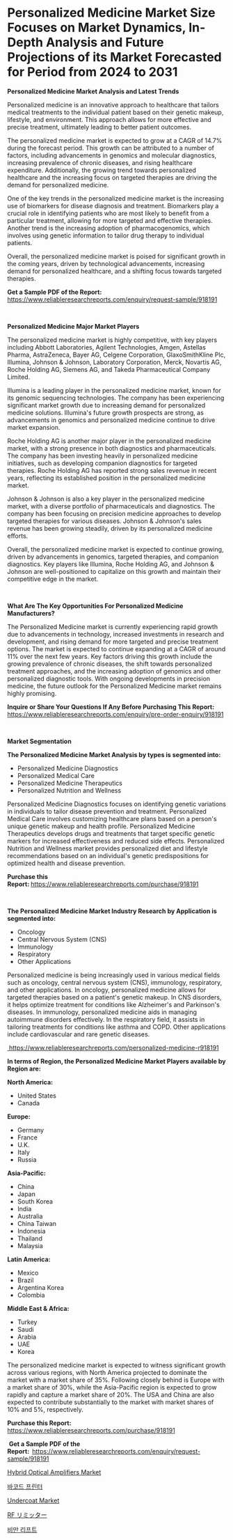 <p><h1>Personalized Medicine Market Size Focuses on Market Dynamics, In-Depth Analysis and Future Projections of its Market Forecasted for Period from 2024 to 2031</h1></p><p><strong>Personalized Medicine Market Analysis and Latest Trends</strong></p>
<p><p>Personalized medicine is an innovative approach to healthcare that tailors medical treatments to the individual patient based on their genetic makeup, lifestyle, and environment. This approach allows for more effective and precise treatment, ultimately leading to better patient outcomes.</p><p>The personalized medicine market is expected to grow at a CAGR of 14.7% during the forecast period. This growth can be attributed to a number of factors, including advancements in genomics and molecular diagnostics, increasing prevalence of chronic diseases, and rising healthcare expenditure. Additionally, the growing trend towards personalized healthcare and the increasing focus on targeted therapies are driving the demand for personalized medicine.</p><p>One of the key trends in the personalized medicine market is the increasing use of biomarkers for disease diagnosis and treatment. Biomarkers play a crucial role in identifying patients who are most likely to benefit from a particular treatment, allowing for more targeted and effective therapies. Another trend is the increasing adoption of pharmacogenomics, which involves using genetic information to tailor drug therapy to individual patients.</p><p>Overall, the personalized medicine market is poised for significant growth in the coming years, driven by technological advancements, increasing demand for personalized healthcare, and a shifting focus towards targeted therapies.</p></p>
<p><strong>Get a Sample PDF of the Report:&nbsp;</strong> <a href="https://www.reliableresearchreports.com/enquiry/request-sample/918191">https://www.reliableresearchreports.com/enquiry/request-sample/918191</a></p>
<p>&nbsp;</p>
<p><strong>Personalized Medicine Major Market Players</strong></p>
<p><p>The personalized medicine market is highly competitive, with key players including Abbott Laboratories, Agilent Technologies, Amgen, Astellas Pharma, AstraZeneca, Bayer AG, Celgene Corporation, GlaxoSmithKline Plc, Illumina, Johnson & Johnson, Laboratory Corporation, Merck, Novartis AG, Roche Holding AG, Siemens AG, and Takeda Pharmaceutical Company Limited.</p><p>Illumina is a leading player in the personalized medicine market, known for its genomic sequencing technologies. The company has been experiencing significant market growth due to increasing demand for personalized medicine solutions. Illumina's future growth prospects are strong, as advancements in genomics and personalized medicine continue to drive market expansion.</p><p>Roche Holding AG is another major player in the personalized medicine market, with a strong presence in both diagnostics and pharmaceuticals. The company has been investing heavily in personalized medicine initiatives, such as developing companion diagnostics for targeted therapies. Roche Holding AG has reported strong sales revenue in recent years, reflecting its established position in the personalized medicine market.</p><p>Johnson & Johnson is also a key player in the personalized medicine market, with a diverse portfolio of pharmaceuticals and diagnostics. The company has been focusing on precision medicine approaches to develop targeted therapies for various diseases. Johnson & Johnson's sales revenue has been growing steadily, driven by its personalized medicine efforts.</p><p>Overall, the personalized medicine market is expected to continue growing, driven by advancements in genomics, targeted therapies, and companion diagnostics. Key players like Illumina, Roche Holding AG, and Johnson & Johnson are well-positioned to capitalize on this growth and maintain their competitive edge in the market.</p></p>
<p>&nbsp;</p>
<p><strong>What Are The Key Opportunities For Personalized Medicine Manufacturers?</strong></p>
<p><p>The Personalized Medicine market is currently experiencing rapid growth due to advancements in technology, increased investments in research and development, and rising demand for more targeted and precise treatment options. The market is expected to continue expanding at a CAGR of around 11% over the next few years. Key factors driving this growth include the growing prevalence of chronic diseases, the shift towards personalized treatment approaches, and the increasing adoption of genomics and other personalized diagnostic tools. With ongoing developments in precision medicine, the future outlook for the Personalized Medicine market remains highly promising.</p></p>
<p><strong>Inquire or Share Your Questions If Any Before Purchasing This Report:</strong> <a href="https://www.reliableresearchreports.com/enquiry/pre-order-enquiry/918191">https://www.reliableresearchreports.com/enquiry/pre-order-enquiry/918191</a></p>
<p>&nbsp;</p>
<p><strong>Market Segmentation</strong></p>
<p><strong>The Personalized Medicine Market Analysis by types is segmented into:</strong></p>
<p><ul><li>Personalized Medicine Diagnostics</li><li>Personalized Medical Care</li><li>Personalized Medicine Therapeutics</li><li>Personalized Nutrition and Wellness</li></ul></p>
<p><p>Personalized Medicine Diagnostics focuses on identifying genetic variations in individuals to tailor disease prevention and treatment. Personalized Medical Care involves customizing healthcare plans based on a person's unique genetic makeup and health profile. Personalized Medicine Therapeutics develops drugs and treatments that target specific genetic markers for increased effectiveness and reduced side effects. Personalized Nutrition and Wellness market provides personalized diet and lifestyle recommendations based on an individual's genetic predispositions for optimized health and disease prevention.</p></p>
<p><strong>Purchase this Report:&nbsp;</strong><a href="https://www.reliableresearchreports.com/purchase/918191">https://www.reliableresearchreports.com/purchase/918191</a></p>
<p>&nbsp;</p>
<p><strong>The Personalized Medicine Market Industry Research by Application is segmented into:</strong></p>
<p><ul><li>Oncology</li><li>Central Nervous System (CNS)</li><li>Immunology</li><li>Respiratory</li><li>Other Applications</li></ul></p>
<p><p>Personalized medicine is being increasingly used in various medical fields such as oncology, central nervous system (CNS), immunology, respiratory, and other applications. In oncology, personalized medicine allows for targeted therapies based on a patient's genetic makeup. In CNS disorders, it helps optimize treatment for conditions like Alzheimer's and Parkinson's diseases. In immunology, personalized medicine aids in managing autoimmune disorders effectively. In the respiratory field, it assists in tailoring treatments for conditions like asthma and COPD. Other applications include cardiovascular and rare genetic diseases.</p></p>
<p><a href="https://www.reliableresearchreports.com/personalized-medicine-r918191">&nbsp;https://www.reliableresearchreports.com/personalized-medicine-r918191</a></p>
<p><strong>In terms of Region, the Personalized Medicine Market Players available by Region are:</strong></p>
<p>
    <p> <strong> North America: </strong>
        <ul>
            <li>United States</li>
            <li>Canada</li>
        </ul>
        </p> 
    <p> <strong> Europe: </strong>
        <ul>
            <li>Germany</li>
            <li>France</li>
            <li>U.K.</li>
            <li>Italy</li>
            <li>Russia</li>
        </ul>
        </p> 
    <p> <strong> Asia-Pacific: </strong>
        <ul>
            <li>China</li>
            <li>Japan</li>
            <li>South Korea</li>
            <li>India</li>
            <li>Australia</li>
            <li>China Taiwan</li>
            <li>Indonesia</li>
            <li>Thailand</li>
            <li>Malaysia</li>
        </ul>
        </p> 
    <p> <strong> Latin America: </strong>
        <ul>
            <li>Mexico</li>
            <li>Brazil</li>
            <li>Argentina Korea</li>
            <li>Colombia</li>
        </ul>
        </p> 
    <p> <strong> Middle East & Africa: </strong>
        <ul>
            <li>Turkey</li>
            <li>Saudi</li>
            <li>Arabia</li>
            <li>UAE</li>
            <li>Korea</li>
        </ul>
    </p>
    </p>
<p><p>The personalized medicine market is expected to witness significant growth across various regions, with North America projected to dominate the market with a market share of 35%. Following closely behind is Europe with a market share of 30%, while the Asia-Pacific region is expected to grow rapidly and capture a market share of 20%. The USA and China are also expected to contribute substantially to the market with market shares of 10% and 5%, respectively.</p></p>
<p><strong>Purchase this Report: </strong><a href="https://www.reliableresearchreports.com/purchase/918191">https://www.reliableresearchreports.com/purchase/918191</a></p>
<p>&nbsp;<strong>Get a Sample PDF of the Report:&nbsp;&nbsp;</strong><a href="https://www.reliableresearchreports.com/enquiry/request-sample/918191">https://www.reliableresearchreports.com/enquiry/request-sample/918191</a></p>
<p><strong></strong></p>
<p><p><a href="https://www.linkedin.com/pulse/hybrid-optical-amplifiers-market-trends-forecast-competitive-hacqc?trackingId=M6B%2BnoOa1NEMM1X1vx72vg%3D%3D">Hybrid Optical Amplifiers Market</a></p><p><a href="https://github.com/fredrickeglers/Market-Research-Report-List-2/blob/main/528099052833.md">바코드 프린터</a></p><p><a href="https://www.linkedin.com/pulse/undercoat-market-size-focuses-dynamics-in-depth-analysis-future-96t6e">Undercoat Market</a></p><p><a href="https://github.com/hwbcz413288296/Market-Research-Report-List-2/blob/main/597538655087.md">RF リミッター</a></p><p><a href="https://github.com/RichardLueilwitz787/Market-Research-Report-List-1/blob/main/581829352834.md">비만 리프트</a></p></p>